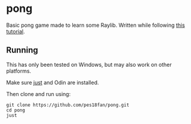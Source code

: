 # pong

Basic pong game made to learn some Raylib. Written while following
[this tutorial](https://www.youtube.com/watch?v=VLJlTaFvHo4).

## Running

This has only been tested on Windows, but may also work on other platforms.

Make sure [just](https://www.github.com/casey/just) and Odin are installed.

Then clone and run using:

```
git clone https://github.com/pes18fan/pong.git
cd pong
just
```
